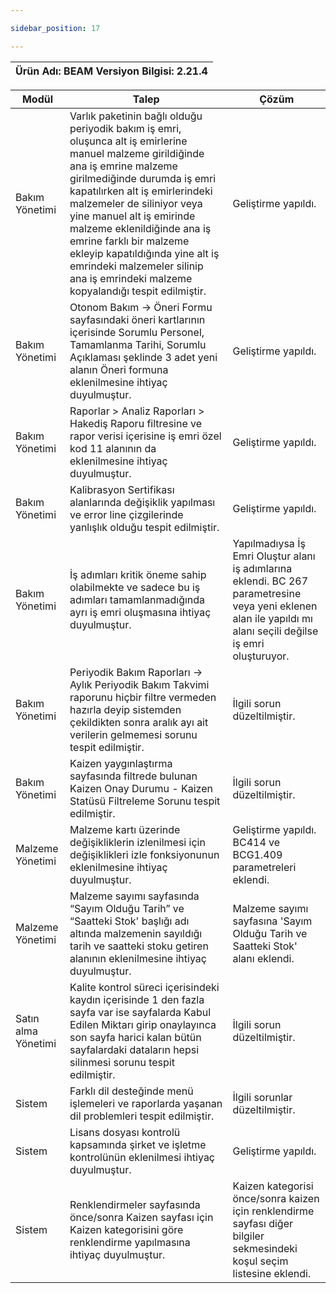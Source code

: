 ```yaml
---

sidebar_position: 17

---
```

| **Ürün Adı: BEAM   Versiyon Bilgisi: 2.21.4** |
|-----------------------------------------------|

| Modül               | **Talep**                                                                                                                                                                                                                                                                                                                                                                                                                                      | **Çözüm**                                                                                                                                                      |
|---------------------|------------------------------------------------------------------------------------------------------------------------------------------------------------------------------------------------------------------------------------------------------------------------------------------------------------------------------------------------------------------------------------------------------------------------------------------------|----------------------------------------------------------------------------------------------------------------------------------------------------------------|
| Bakım Yönetimi      | Varlık paketinin bağlı olduğu periyodik bakım iş emri, oluşunca alt iş emirlerine manuel malzeme girildiğinde ana iş emrine malzeme girilmediğinde durumda iş emri kapatılırken alt iş emirlerindeki malzemeler de siliniyor veya yine manuel alt iş emirinde malzeme eklenildiğinde ana iş emrine farklı bir malzeme ekleyip kapatıldığında yine alt iş emrindeki malzemeler silinip ana iş emrindeki malzeme kopyalandığı tespit edilmiştir. |  Geliştirme yapıldı.                                                                                                                                          |
| Bakım Yönetimi      | Otonom Bakım -\> Öneri Formu sayfasındaki öneri kartlarının içerisinde Sorumlu Personel, Tamamlanma Tarihi, Sorumlu Açıklaması şeklinde 3 adet yeni alanın Öneri formuna eklenilmesine ihtiyaç duyulmuştur.                                                                                                                                                                                                                                    | Geliştirme yapıldı.                                                                                                                                            |
| Bakım Yönetimi      | Raporlar \> Analiz Raporları \> Hakediş Raporu filtresine ve rapor verisi içerisine iş emri özel kod 11 alanının da eklenilmesine ihtiyaç duyulmuştur.                                                                                                                                                                                                                                                                                         | Geliştirme yapıldı.                                                                                                                                            |
| Bakım Yönetimi      | Kalibrasyon Sertifikası alanlarında değişiklik yapılması ve error line çizgilerinde yanlışlık olduğu tespit edilmiştir.                                                                                                                                                                                                                                                                                                                        | Geliştirme yapıldı.                                                                                                                                            |
| Bakım Yönetimi      | İş adımları kritik öneme sahip olabilmekte ve sadece bu iş adımları tamamlanmadığında ayrı iş emri oluşmasına ihtiyaç duyulmuştur.                                                                                                                                                                                                                                                                                                             | Yapılmadıysa İş Emri Oluştur alanı iş adımlarına eklendi. BC 267 parametresine veya yeni eklenen alan ile yapıldı mı alanı seçili değilse iş emri oluşturuyor. |
| Bakım Yönetimi      | Periyodik Bakım Raporları -\> Aylık Periyodik Bakım Takvimi raporunu hiçbir filtre vermeden hazırla deyip sistemden çekildikten sonra aralık ayı ait verilerin gelmemesi sorunu tespit edilmiştir.                                                                                                                                                                                                                                             | İlgili sorun düzeltilmiştir.                                                                                                                                   |
| Bakım Yönetimi      | Kaizen yaygınlaştırma sayfasında filtrede bulunan Kaizen Onay Durumu - Kaizen Statüsü Filtreleme Sorunu tespit edilmiştir.                                                                                                                                                                                                                                                                                                                     | İlgili sorun düzeltilmiştir.                                                                                                                                   |
| Malzeme Yönetimi    | Malzeme kartı üzerinde değişikliklerin izlenilmesi için değişiklikleri izle fonksiyonunun eklenilmesine ihtiyaç duyulmuştur.                                                                                                                                                                                                                                                                                                                   | Geliştirme yapıldı. BC414 ve BCG1.409 parametreleri eklendi.                                                                                                   |
| Malzeme Yönetimi    | Malzeme sayımı sayfasında “Sayım Olduğu Tarih” ve “Saatteki Stok' başlığı adı altında malzemenin sayıldığı tarih ve saatteki stoku getiren alanının eklenilmesine ihtiyaç duyulmuştur.                                                                                                                                                                                                                                                         | Malzeme sayımı sayfasına 'Sayım Olduğu Tarih ve Saatteki Stok' alanı eklendi.                                                                                  |
| Satın alma Yönetimi | Kalite kontrol süreci içerisindeki kaydın içerisinde 1 den fazla sayfa var ise sayfalarda Kabul Edilen Miktarı girip onaylayınca son sayfa harici kalan bütün sayfalardaki dataların hepsi silinmesi sorunu tespit edilmiştir.                                                                                                                                                                                                                 | İlgili sorun düzeltilmiştir.                                                                                                                                   |
| Sistem              | Farklı dil desteğinde menü işlemeleri ve raporlarda yaşanan dil problemleri tespit edilmiştir.                                                                                                                                                                                                                                                                                                                                                 | İlgili sorunlar düzeltilmiştir.                                                                                                                                |
| Sistem              | Lisans dosyası kontrolü kapsamında şirket ve işletme kontrolünün eklenilmesi ihtiyaç duyulmuştur.                                                                                                                                                                                                                                                                                                                                              | Geliştirme yapıldı.                                                                                                                                            |
| Sistem              | Renklendirmeler sayfasında önce/sonra Kaizen sayfası için Kaizen kategorisini göre renklendirme yapılmasına ihtiyaç duyulmuştur.                                                                                                                                                                                                                                                                                                               | Kaizen kategorisi önce/sonra kaizen için renklendirme sayfası diğer bilgiler sekmesindeki koşul seçim listesine eklendi.                                       |
